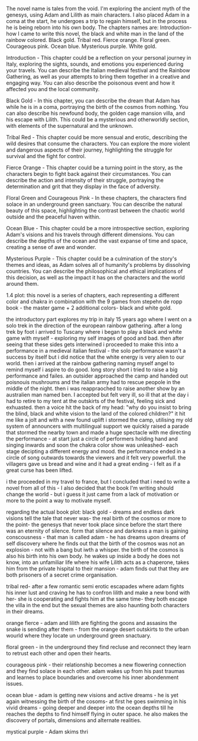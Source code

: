 The novel name is tales from the void.
I'm exploring the ancient myth of the genesys, using Adam and Lilith as main characters.
I also placed Adam in a coma at the start, he undergoes a trip to regain himself, but in the process he is being reborn into his own body.
The chapters names are:
Introduction- how I came to write this novel, the black and white man in the land of the rainbow colored.
Black gold.
Tribal red.
Fierce orange.
Floral green.
Courageous pink.
Ocean blue.
Mysterious purple.
White gold.

Introduction - This chapter could be a reflection on your personal journey in Italy, exploring the sights, sounds, and emotions you experienced during your travels. You can describe the Italian medieval festival and the Rainbow Gathering, as well as your attempts to bring them together in a creative and engaging way. You can also describe the poisonous event and how it affected you and the local community.

Black Gold - In this chapter, you can describe the dream that Adam has while he is in a coma, portraying the birth of the cosmos from nothing. You can also describe his newfound body, the golden cage mansion villa, and his escape with Lilith. This could be a mysterious and otherworldly section, with elements of the supernatural and the unknown.

Tribal Red - This chapter could be more sensual and erotic, describing the wild desires that consume the characters. You can explore the more violent and dangerous aspects of their journey, highlighting the struggle for survival and the fight for control.

Fierce Orange - This chapter could be a turning point in the story, as the characters begin to fight back against their circumstances. You can describe the action and intensity of their struggle, portraying the determination and grit that they display in the face of adversity.

Floral Green and Courageous Pink - In these chapters, the characters find solace in an underground green sanctuary. You can describe the natural beauty of this space, highlighting the contrast between the chaotic world outside and the peaceful haven within.

Ocean Blue - This chapter could be a more introspective section, exploring Adam's visions and his travels through different dimensions. You can describe the depths of the ocean and the vast expanse of time and space, creating a sense of awe and wonder.

Mysterious Purple - This chapter could be a culmination of the story's themes and ideas, as Adam solves all of humanity's problems by dissolving countries. You can describe the philosophical and ethical implications of this decision, as well as the impact it has on the characters and the world around them.

1.4
plot:
this novel is a series of chapters, each representing a different color and chakra in combination with the 9 games from stepehn de ropp book - the master game + 2 additional colors- black and white gold.

the introductory part explores my trip in italy 15 years ago where I went on a solo trek in the direction of the european rainbow gathering.
after a long trek by foot i arrived to Tuscany where i began to play a black and white game with myself - exploring my self images of good and bad.
then after seeing that these sides gets interwined i proceeded to make this into a performance in a medieval italian festival - the solo performance wasn't a success by itself but i did notice that the white energy is very alien to our world.
then i arrived at the rainbow gathering naming myself angel to remind myself i aspire to do good.
long story short i tried to raise a big performance and failes.
an outsider approached the camp and handed out poisnouis mushroums and the italian army had to rescue peopole in the middle of the night.
then i was reappraoched to raise another show by an australien man named ben.
I accepted but felt very ill, so ill that at the day i had to retire to my tent at the outskirts of the festival, feeling sick and exhuasted.
then a voice hit the back of my head:
"why do you insist to bring the blind, black and white vision to the land of the colored children?"
it hit me like a jolt and with a new found uplift i stormed the camp, utilising my old system of announcers with multilingual support we quickly raised a parade that stormed the nearby town and made a huge spectacle with me directing the performance - at start just a circle of performers holding hand and singing inwards and soon the chakra color show was unleashed- each stage decipting a different energy and mood.
the performance ended in a circle of song outwards towards the viewers and it felt very powerfull.
the villagers gave us bread and wine and it had a great ending - i felt as if a great curse has been lifted.

i the proceeded in my travel to france, but I concluded that i need to write a novel from all of this - I also decided that the book I'm writing should change the world - but i guess it just came from a lack of motivation or more to the point a way to motivate myself.

regarding the actual book plot:
black gold - dreams and endless dark visions tell the tale that never was- the real birth of the cosmos or more to the point- the genesys that never took place since before the start there was an eternity of silence.
form that silence and darkness a man is gaining conscousness - that man is called adam - he has dreams upon dreams of self discovery where he finds out that the birth of the cosmos was not an explosion - not with a bang but iwth a whisper.
the birth of the cosmos is also his birth into his own body.
he wakes up inside a body he does not know, into an unfamiliar life where his wife Lilith acts as a chaperone, takes him from the private hispital to their mansion - adam finds out that they are both prisoners of a secret crime organisation.

tribal red- after a few romantic semi erotic escapades where adam fights his inner lust and craving he has to confron lilith and make a new bond with her- she is cooperating and fights him at the same time- they both escape the villa in the end but the sexual themes are also haunting both characters in their dreams.

orange fierce - adam and lilith are fighting the goons and assasins the snake is sending after them - from the orange desert outskirts to the urban wourld where they locate un underground green snactuary.

floral green - in the underground they find recluse and reconnect
they learn to retrust each other and open their hearts.

courageous pink - their relationship becomes a new flowering connection and they find solace in each other. adam wakes up from his past traumas and learnes to place boundaries and overcome his inner abondenment issues.

ocean blue - adam is getting new visions and active dreams - he is yet again witnessing the birth of the cosoms- at first he goes swimming in his vivid dreams - going deeper and deeper into the ocean depths till he reaches the depths to find himself flying in outer space.
he also makes the discovery of portals, dimensions and alternate realities.

mystical purple - Adam skims thri
